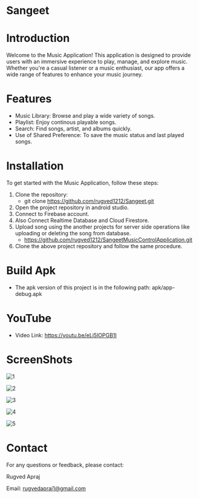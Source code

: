 # Sangeet

# Introduction
 Welcome to the Music Application! This application is designed to provide users with an immersive experience to play, manage, and explore music. Whether you're a casual listener or a music enthusiast, our app offers a wide range of features to enhance your music journey.

# Features
 - Music Library: Browse and play a wide variety of songs.
 - Playlist: Enjoy continous playable songs.
 - Search: Find songs, artist, and albums quickly.
 - Use of Shared Preference: To save the music status and last played songs.

# Installation
 To get started with the Music Application, follow these steps:
 1. Clone the repository:
    - git clone https://github.com/rugved1212/Sangeet.git
 3. Open the project repository in android studio.
 4. Connect to Firebase account.
 5. Also Connect Realtime Database and Cloud Firestore.
 6. Upload song using the another projects for server side operations like uploading or deleting the song from database.
    - https://github.com/rugved1212/SangeetMusicControlApplication.git
 7. Clone the above project repository and follow the same procedure.

# Build Apk
 - The apk version of this project is in the following path: apk/app-debug.apk

# YouTube
 - Video Link: https://youtu.be/eLj5lOPGB1I

# ScreenShots
 ![1](https://github.com/user-attachments/assets/bc8f29fc-f05c-4ecc-a73b-eb0d66285e6c)

 
 ![2](https://github.com/user-attachments/assets/4d42fe8d-d90b-4fc2-a5e4-e54d285fd3fe)

 
 ![3](https://github.com/user-attachments/assets/92d41e0d-c25e-46ee-b2f9-5b2b2cf26494)

 
 ![4](https://github.com/user-attachments/assets/a48383eb-0393-4765-b2c9-3a2fd40cdd69)

 
 ![5](https://github.com/user-attachments/assets/8074210f-c218-4939-9383-706d801e1dc8)

# Contact
 For any questions or feedback, please contact:
 
 Rugved Apraj
 
 Email: rugvedapraj1@gmail.com
